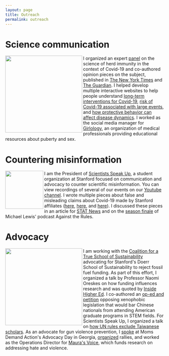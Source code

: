 ```yaml
---
layout: page
title: Outreach
permalink: outreach
---
```


# **Science communication** 

<img src="https://mjharris95.github.io/scicomm.jpg" align="left" width="243"/>

I organized an expert [panel](https://www.youtube.com/watch?v=ahFuF1tQMfA) on the science of herd immunity in the context of Covid-19 and co-authored opinion pieces on the subject, published in [The New York Times](https://www.nytimes.com/2021/05/28/opinion/herd-immunity-covid-us.html) and [The Guardian](https://www.theguardian.com/commentisfree/2022/jan/10/herd-immunity-threshold-covid-new-variants). I helped develop multiple interactive websites to help people understand [long-term interventions for Covid-19](http://covid-measures.stanford.edu/), [risk of Covid-19 associated with large events](https://covid19risk.biosci.gatech.edu/), and [how protective behavior can affect disease dynamics](https://mallory-harris.shinyapps.io/rshiny-divided-disease/). I worked as the social media manager for [Girlology](https://girlology.com/), an organization of medical professionals providing educational resources about puberty and sex.

# **Countering misinformation**

<img src="https://mjharris95.github.io/misinfo.jpg" align="left" width="120"/>

I am the President of [Scientists Speak Up](https://scientistsspeakup.org/), a student organization at Stanford focused on communication and advocacy to counter scientific misinformation. You can view recordings of several of our events on our [Youtube channel](https://www.youtube.com/@scientistsspeakup1427). I wrote multiple pieces about false and misleading claims about Covid-19 made by Stanford affiliates ([here](https://stanforddaily.com/2020/11/19/campus-covid-19-outbreaks-traced-to-students-heeding-call-from-faculty-to-rise-up/), [here](https://stanforddaily.com/2020/12/13/dr-levitt-your-words-have-power-use-them-carefully/), and [here](https://stanforddaily.com/2021/09/05/do-as-we-do-not-as-they-say/)). I discussed these pieces in an article for [STAT News](https://www.statnews.com/2021/05/24/stanford-professor-and-nobel-laureate-critics-say-he-was-dangerously-misleading-on-covid/) and on the [season finale](https://www.pushkin.fm/podcasts/against-the-rules/the-person-who-knows#play) of Michael Lewis' podcast Against the Rules. 

# **Advocacy**

<img src="https://mjharris95.github.io/advocacy.jpg" align="left" width="243"/>

I am working with the [Coalition for a True School of Sustainability](https://www.truesustainabilityschool.com/) advocating for Stanford's Doerr School of Sustainability to reject fossil fuel funding. As part of this effort, I organized a talk by Professor Naomi Oreskes on how funding influences research and was quoted by [Inside Higher Ed](https://www.insidehighered.com/news/2022/12/02/sustainability-school-faces-backlash-over-fossil-fuel-funds). I co-authored an [op-ed and petition](https://stanforddaily.com/2020/06/19/stanford-university-must-speak-out-against-xenophobia/) opposing xenophobic legislation that would bar Chinese nationals from attending American graduate programs in STEM fields. For Scientists Speak Up, I organized a talk on [how UN rules exclude Taiwanese scholars](https://www.timeshighereducation.com/news/taiwanese-scholars-slip-through-cracks-un-rules-china). As an advocate for gun violence prevention, I [spoke](https://momsdemandaction.org/georgia-moms-demand-action-everytown-and-gun-violence-survivors-urge-georgia-lawmakers-to-prioritize-public-safety/) at Moms Demand Action's Advocacy Day in Georgia, [organized](https://www.redandblack.com/athensnews/march-for-our-lives-brings-support-from-oconee-athens-communities/article_958dfba2-32cc-11e8-8ff5-1f7e9e5d0081.html) rallies, and worked as the Operations Director for [Maura's Voice](https://maurasvoice.org/), which funds research on addressing hate and violence.
